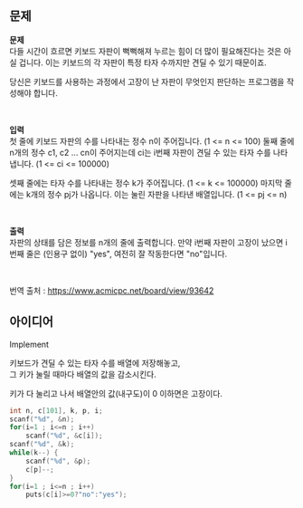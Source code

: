 ## 문제
**문제**  
다들 시간이 흐르면 키보드 자판이 뻑뻑해져 누르는 힘이 더 많이 필요해진다는 것은 아실 겁니다. 이는 키보드의 각 자판이 특정 타자 수까지만 견딜 수 있기 때문이죠.  

당신은 키보드를 사용하는 과정에서 고장이 난 자판이 무엇인지 판단하는 프로그램을 작성해야 합니다.  

<br/>

**입력**  
첫 줄에 키보드 자판의 수를 나타내는 정수 n이 주어집니다. (1 <= n <= 100) 둘째 줄에 n개의 정수 c1, c2 ... cn이 주어지는데 ci는 i번째 자판이 견딜 수 있는 타자 수를 나타냅니다. (1 <= ci <= 100000)  

셋째 줄에는 타자 수를 나타내는 정수 k가 주어집니다. (1 <= k <= 100000) 마지막 줄에는 k개의 정수 pj가 나옵니다. 이는 눌린 자판을 나타낸 배열입니다. (1 <= pj <= n)  

<br/>

**출력**  
자판의 상태를 담은 정보를 n개의 줄에 출력합니다. 만약 i번째 자판이 고장이 났으면 i번째 줄은 (인용구 없이) "yes", 여전히 잘 작동한다면 "no"입니다.  

<br/>

번역 출처 : https://www.acmicpc.net/board/view/93642

## 아이디어
Implement  

키보드가 견딜 수 있는 타자 수를 배열에 저장해놓고,  
그 키가 눌릴 때마다 배열의 값을 감소시킨다.  

키가 다 눌리고 나서 배열안의 값(내구도)이 0 이하면은 고장이다.
```c
int n, c[101], k, p, i;
scanf("%d", &n);
for(i=1 ; i<=n ; i++)
	scanf("%d", &c[i]);
scanf("%d", &k);
while(k--) {
	scanf("%d", &p);
	c[p]--;
}
for(i=1 ; i<=n ; i++)
	puts(c[i]>=0?"no":"yes");
```
